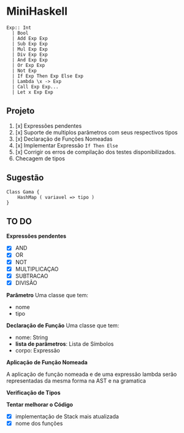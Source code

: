 # MiniHaskell

```
Exp:: Int
  | Bool
  | Add Exp Exp
  | Sub Exp Exp
  | Mul Exp Exp
  | Div Exp Exp
  | And Exp Exp
  | Or Exp Exp
  | Not Exp
  | If Exp Then Exp Else Exp
  | Lambda \x -> Exp
  | Call Exp Exp...
  | Let x Exp Exp
```

## Projeto

1. [x] Expressões pendentes
2. [x] Suporte de multiplos parâmetros com seus respectivos tipos
3. [x] Declaração de Funções Nomeadas
4. [x] Implementar Expressão `If Then Else`
5. [x] Corrigir os erros de compilação dos testes disponibilizados.
6. Checagem de tipos

## Sugestão

```
Class Gama {
	HashMap ( variavel => tipo )
}
```

## TO DO

**Expressões pendentes**
+ [x] AND
+ [x] OR
+ [x] NOT
+ [x] MULTIPLICAÇAO
+ [x] SUBTRACAO
+ [x] DIVISÃO

**Parâmetro**
Uma classe que tem:
+ nome
+ tipo

**Declaração de Função**
Uma classe que tem:
+ nome: String
+ **lista de parâmetros**: Lista de Símbolos
+ corpo: Expressão

**Aplicação de Função Nomeada**

A aplicação de função nomeada e de uma expressão lambda serão representadas
da mesma forma na AST e na gramatica

**Verificação de Tipos**

**Tentar melhorar o Código**
+ [x] implementação de Stack mais atualizada
+ [x] nome dos funções

